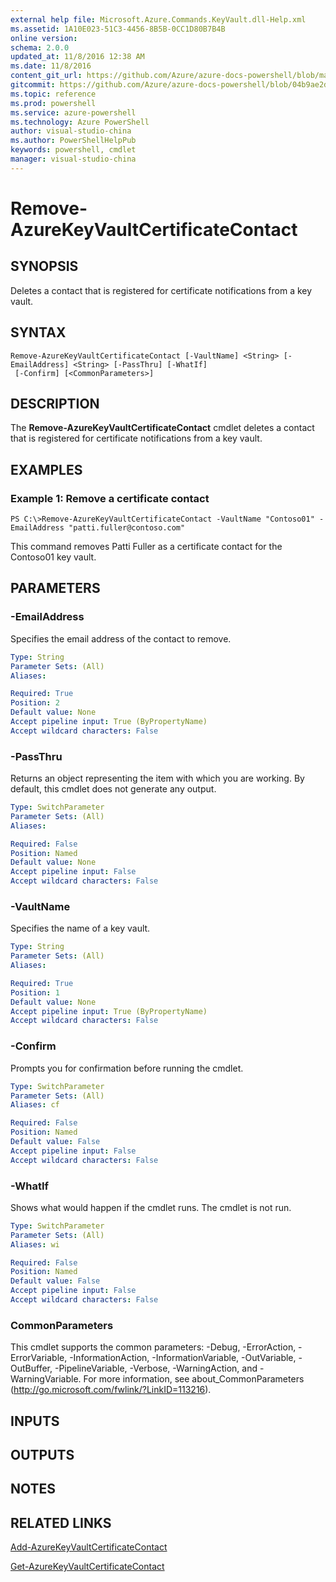 ```yaml
---
external help file: Microsoft.Azure.Commands.KeyVault.dll-Help.xml
ms.assetid: 1A10E023-51C3-4456-8B5B-0CC1D80B7B4B
online version: 
schema: 2.0.0
updated_at: 11/8/2016 12:38 AM
ms.date: 11/8/2016
content_git_url: https://github.com/Azure/azure-docs-powershell/blob/master/azureps-cmdlets-docs/ResourceManager/AzureRM.KeyVault/v2.3.0/Remove-AzureKeyVaultCertificateContact.md
gitcommit: https://github.com/Azure/azure-docs-powershell/blob/04b9ae2d1c44a3ada330f570237886794cede893/azureps-cmdlets-docs/ResourceManager/AzureRM.KeyVault/v2.3.0/Remove-AzureKeyVaultCertificateContact.md
ms.topic: reference
ms.prod: powershell
ms.service: azure-powershell
ms.technology: Azure PowerShell
author: visual-studio-china
ms.author: PowerShellHelpPub
keywords: powershell, cmdlet
manager: visual-studio-china
---
```


# Remove-AzureKeyVaultCertificateContact

## SYNOPSIS
Deletes a contact that is registered for certificate notifications from a key vault.

## SYNTAX

```
Remove-AzureKeyVaultCertificateContact [-VaultName] <String> [-EmailAddress] <String> [-PassThru] [-WhatIf]
 [-Confirm] [<CommonParameters>]
```

## DESCRIPTION
The **Remove-AzureKeyVaultCertificateContact** cmdlet deletes a contact that is registered for certificate notifications from a key vault.

## EXAMPLES

### Example 1: Remove a certificate contact
```
PS C:\>Remove-AzureKeyVaultCertificateContact -VaultName "Contoso01" -EmailAddress "patti.fuller@contoso.com"
```

This command removes Patti Fuller as a certificate contact for the Contoso01 key vault.

## PARAMETERS

### -EmailAddress
Specifies the email address of the contact to remove.

```yaml
Type: String
Parameter Sets: (All)
Aliases: 

Required: True
Position: 2
Default value: None
Accept pipeline input: True (ByPropertyName)
Accept wildcard characters: False
```

### -PassThru
Returns an object representing the item with which you are working.
By default, this cmdlet does not generate any output.

```yaml
Type: SwitchParameter
Parameter Sets: (All)
Aliases: 

Required: False
Position: Named
Default value: None
Accept pipeline input: False
Accept wildcard characters: False
```

### -VaultName
Specifies the name of a key vault.

```yaml
Type: String
Parameter Sets: (All)
Aliases: 

Required: True
Position: 1
Default value: None
Accept pipeline input: True (ByPropertyName)
Accept wildcard characters: False
```

### -Confirm
Prompts you for confirmation before running the cmdlet.

```yaml
Type: SwitchParameter
Parameter Sets: (All)
Aliases: cf

Required: False
Position: Named
Default value: False
Accept pipeline input: False
Accept wildcard characters: False
```

### -WhatIf
Shows what would happen if the cmdlet runs.
The cmdlet is not run.

```yaml
Type: SwitchParameter
Parameter Sets: (All)
Aliases: wi

Required: False
Position: Named
Default value: False
Accept pipeline input: False
Accept wildcard characters: False
```

### CommonParameters
This cmdlet supports the common parameters: -Debug, -ErrorAction, -ErrorVariable, -InformationAction, -InformationVariable, -OutVariable, -OutBuffer, -PipelineVariable, -Verbose, -WarningAction, and -WarningVariable. For more information, see about_CommonParameters (http://go.microsoft.com/fwlink/?LinkID=113216).

## INPUTS

## OUTPUTS

## NOTES

## RELATED LINKS

[Add-AzureKeyVaultCertificateContact](xref:ResourceManager/AzureRM.KeyVault/v2.3.0/Add-AzureKeyVaultCertificateContact.md)

[Get-AzureKeyVaultCertificateContact](xref:ResourceManager/AzureRM.KeyVault/v2.3.0/Get-AzureKeyVaultCertificateContact.md)
